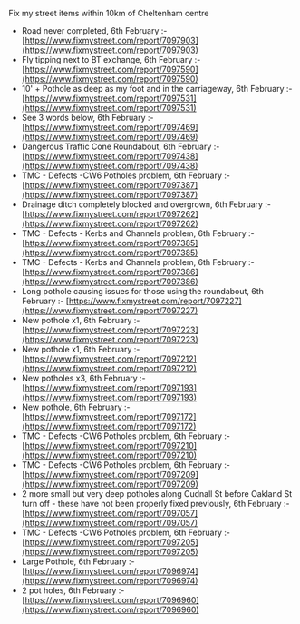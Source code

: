 Fix my street items within 10km of Cheltenham centre

<!-- fix_marker starts -->

- Road never completed, 6th February :- [https://www.fixmystreet.com/report/7097903](https://www.fixmystreet.com/report/7097903)
- Fly tipping next to BT exchange, 6th February :- [https://www.fixmystreet.com/report/7097590](https://www.fixmystreet.com/report/7097590)
- 10' + Pothole as deep as my foot and in the carriageway, 6th February :- [https://www.fixmystreet.com/report/7097531](https://www.fixmystreet.com/report/7097531)
- See 3 words below, 6th February :- [https://www.fixmystreet.com/report/7097469](https://www.fixmystreet.com/report/7097469)
- Dangerous Traffic Cone Roundabout, 6th February :- [https://www.fixmystreet.com/report/7097438](https://www.fixmystreet.com/report/7097438)
- TMC - Defects -CW6 Potholes  problem, 6th February :- [https://www.fixmystreet.com/report/7097387](https://www.fixmystreet.com/report/7097387)
- Drainage ditch completely blocked and overgrown, 6th February :- [https://www.fixmystreet.com/report/7097262](https://www.fixmystreet.com/report/7097262)
- TMC - Defects - Kerbs and Channels problem, 6th February :- [https://www.fixmystreet.com/report/7097385](https://www.fixmystreet.com/report/7097385)
- TMC - Defects - Kerbs and Channels problem, 6th February :- [https://www.fixmystreet.com/report/7097386](https://www.fixmystreet.com/report/7097386)
- Long pothole causing issues for those using the roundabout, 6th February :- [https://www.fixmystreet.com/report/7097227](https://www.fixmystreet.com/report/7097227)
- New pothole x1, 6th February :- [https://www.fixmystreet.com/report/7097223](https://www.fixmystreet.com/report/7097223)
- New pothole x1, 6th February :- [https://www.fixmystreet.com/report/7097212](https://www.fixmystreet.com/report/7097212)
- New potholes x3, 6th February :- [https://www.fixmystreet.com/report/7097193](https://www.fixmystreet.com/report/7097193)
- New pothole, 6th February :- [https://www.fixmystreet.com/report/7097172](https://www.fixmystreet.com/report/7097172)
- TMC - Defects -CW6 Potholes  problem, 6th February :- [https://www.fixmystreet.com/report/7097210](https://www.fixmystreet.com/report/7097210)
- TMC - Defects -CW6 Potholes  problem, 6th February :- [https://www.fixmystreet.com/report/7097209](https://www.fixmystreet.com/report/7097209)
- 2 more small but very deep potholes along Cudnall St before Oakland St turn off - these have not been properly fixed previously, 6th February :- [https://www.fixmystreet.com/report/7097057](https://www.fixmystreet.com/report/7097057)
- TMC - Defects -CW6 Potholes  problem, 6th February :- [https://www.fixmystreet.com/report/7097205](https://www.fixmystreet.com/report/7097205)
- Large Pothole, 6th February :- [https://www.fixmystreet.com/report/7096974](https://www.fixmystreet.com/report/7096974)
- 2 pot holes, 6th February :- [https://www.fixmystreet.com/report/7096960](https://www.fixmystreet.com/report/7096960)

<!-- fix_marker ends -->